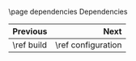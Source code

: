 \page dependencies Dependencies

<div class="section_buttons">

| Previous   |               Next |
|:-----------|-------------------:|
| \ref build | \ref configuration |

</div>